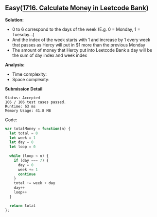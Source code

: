 ## Easy([1716. Calculate Money in Leetcode Bank](https://leetcode.com/problems/calculate-money-in-leetcode-bank/))

**Solution:**
- 0 to 6 correspond to the days of the week (E.g. 0 = Monday, 1 = Tuesday...)
- And the index of the week starts with 1 and increase by 1 every week that passes as Hercy will put in $1 more than the previous Monday
- The amount of money that Hercy put into Leetcode Bank a day will be the sum of day index and week index

**Analysis:**
- Time complexity: 
- Space complexity: 

**Submission Detail**
```
Status: Accepted
106 / 106 test cases passed.
Runtime: 63 ms
Memory Usage: 41.8 MB
```

Code: 
```javascript
var totalMoney = function(n) {
  let total = 0
  let week = 1
  let day = 0
  let loop = 0
  
  while (loop < n) {
    if (day === 7) {
      day = 0
      week += 1
      continue
    }
    total += week + day
    day++
    loop++
  }

  return total
};
```